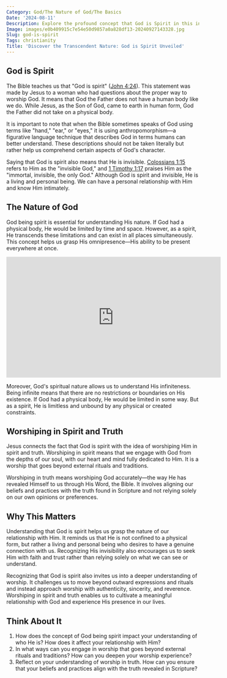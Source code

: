 ```yaml
---
Category: God/The Nature of God/The Basics
Date: '2024-08-11'
Description: Explore the profound concept that God is Spirit in this insightful article. Delve into the spiritual essence of God and how it shapes beliefs and practices.
Image: images/e0b409915c7e54e50d9857a0a828df13-20240927143328.jpg
Slug: god-is-spirit
Tags: christianity
Title: 'Discover the Transcendent Nature: God is Spirit Unveiled'
---
```


## God is Spirit

The Bible teaches us that "God is spirit" ([John 4:24](https://www.bibleref.com/John/4/John-4-24.html)). This statement was made by Jesus to a woman who had questions about the proper way to worship God. It means that God the Father does not have a human body like we do. While Jesus, as the Son of God, came to earth in human form, God the Father did not take on a physical body.

It is important to note that when the Bible sometimes speaks of God using terms like "hand," "ear," or "eyes," it is using anthropomorphism—a figurative language technique that describes God in terms humans can better understand. These descriptions should not be taken literally but rather help us comprehend certain aspects of God's character.

Saying that God is spirit also means that He is invisible. [Colossians 1:15](https://www.bibleref.com/Colossians/1/Colossians-1-15.html) refers to Him as the "invisible God," and [1 Timothy 1:17](https://www.bibleref.com/1-Timothy/1/1-Timothy-1-17.html) praises Him as the "immortal, invisible, the only God." Although God is spirit and invisible, He is a living and personal being. We can have a personal relationship with Him and know Him intimately.

## The Nature of God

God being spirit is essential for understanding His nature. If God had a physical body, He would be limited by time and space. However, as a spirit, He transcends these limitations and can exist in all places simultaneously. This concept helps us grasp His omnipresence—His ability to be present everywhere at once.


<iframe width="560" height="315" src="https://www.youtube.com/embed/EKibbFBmD94" frameborder="0" allow="autoplay; encrypted-media" allowfullscreen></iframe>


Moreover, God's spiritual nature allows us to understand His infiniteness. Being infinite means that there are no restrictions or boundaries on His existence. If God had a physical body, He would be limited in some way. But as a spirit, He is limitless and unbound by any physical or created constraints.

## Worshiping in Spirit and Truth

Jesus connects the fact that God is spirit with the idea of worshiping Him in spirit and truth. Worshiping in spirit means that we engage with God from the depths of our soul, with our heart and mind fully dedicated to Him. It is a worship that goes beyond external rituals and traditions.

Worshiping in truth means worshiping God accurately—the way He has revealed Himself to us through His Word, the Bible. It involves aligning our beliefs and practices with the truth found in Scripture and not relying solely on our own opinions or preferences.

## Why This Matters

Understanding that God is spirit helps us grasp the nature of our relationship with Him. It reminds us that He is not confined to a physical form, but rather a living and personal being who desires to have a genuine connection with us. Recognizing His invisibility also encourages us to seek Him with faith and trust rather than relying solely on what we can see or understand.

Recognizing that God is spirit also invites us into a deeper understanding of worship. It challenges us to move beyond outward expressions and rituals and instead approach worship with authenticity, sincerity, and reverence. Worshiping in spirit and truth enables us to cultivate a meaningful relationship with God and experience His presence in our lives.

## Think About It

1. How does the concept of God being spirit impact your understanding of who He is? How does it affect your relationship with Him?
2. In what ways can you engage in worship that goes beyond external rituals and traditions? How can you deepen your worship experience?
3. Reflect on your understanding of worship in truth. How can you ensure that your beliefs and practices align with the truth revealed in Scripture?